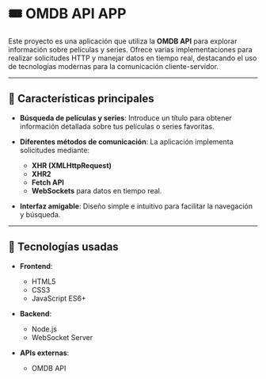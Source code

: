 # 🎟️ OMDB API APP

Este proyecto es una aplicación que utiliza la **OMDB API** para explorar información sobre películas y series. Ofrece varias implementaciones para realizar solicitudes HTTP y manejar datos en tiempo real, destacando el uso de tecnologías modernas para la comunicación cliente-servidor.

---

## 📜 Características principales

- **Búsqueda de películas y series**: Introduce un título para obtener información detallada sobre tus películas o series favoritas.

- **Diferentes métodos de comunicación**: La aplicación implementa solicitudes mediante:
  - **XHR (XMLHttpRequest)**
  - **XHR2**
  - **Fetch API**
  - **WebSockets** para datos en tiempo real.

- **Interfaz amigable**: Diseño simple e intuitivo para facilitar la navegación y búsqueda.

---

## 🚀 Tecnologías usadas

- **Frontend**:
  - HTML5
  - CSS3
  - JavaScript ES6+

- **Backend**:
  - Node.js
  - WebSocket Server

- **APIs externas**:
  - OMDB API

